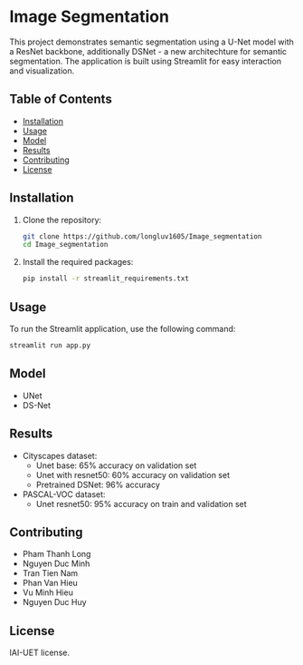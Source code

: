 # Image Segmentation

This project demonstrates semantic segmentation using a U-Net model with a ResNet backbone, additionally DSNet - a new architechture for semantic segmentation. The application is built using Streamlit for easy interaction and visualization.

## Table of Contents

- [Installation](#installation)
- [Usage](#usage)
- [Model](#model)
- [Results](#results)
- [Contributing](#contributing)
- [License](#license)

## Installation

1. Clone the repository:

    ```sh
    git clone https://github.com/longluv1605/Image_segmentation
    cd Image_segmentation
    ```

2. Install the required packages:

    ```sh
    pip install -r streamlit_requirements.txt
    ```

## Usage

To run the Streamlit application, use the following command:

```sh
streamlit run app.py
```

## Model

- UNet
- DS-Net

## Results

- Cityscapes dataset:
  - Unet base: 65% accuracy on validation set
  - Unet with resnet50: 60% accuracy on validation set  
  - Pretrained DSNet: 96% accuracy
- PASCAL-VOC dataset:
  - Unet resnet50: 95% accuracy on train and validation set

## Contributing

- Pham Thanh Long
- Nguyen Duc Minh
- Tran Tien Nam
- Phan Van Hieu
- Vu Minh Hieu
- Nguyen Duc Huy  

## License

IAI-UET license.
